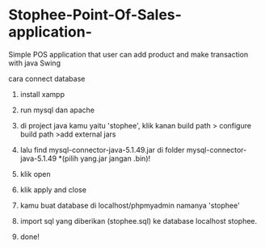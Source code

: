 # Stophee-Point-Of-Sales-application-
Simple POS application that user can add product and make transaction with java Swing

cara connect database

1. install xampp

2. run mysql dan apache

3. di project java kamu yaitu 'stophee',  klik kanan build path > configure build path >add external jars

4. lalu find mysql-connector-java-5.1.49.jar di folder mysql-connector-java-5.1.49 *(pilih yang.jar jangan .bin)!

5. klik open

6. klik apply and close

7. kamu buat database di localhost/phpmyadmin namanya 'stophee'

8. import sql yang diberikan (stophee.sql) ke database localhost stophee.

9. done!


